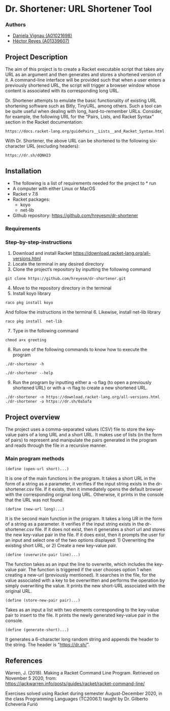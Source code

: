 # Dr. Shortener: URL Shortener Tool

### Authors
* [Daniela Vignau (A01021698)](https://github.com/dvigleo)
* [Héctor Reyes (A01339607)](https://github.com/hreyesm)

## Project Description
The aim of this project is to create a Racket executable script that takes any URL as an argument and then generates and stores a shortened version of it. A command-line interface will be provided such that when a user enters a previously shortened URL, the script will trigger a browser window whose content is associated with its corresponding long URL.

Dr. Shortener attempts to emulate the basic functionality of existing URL shortening software such as Bitly, TinyURL, among others. Such a tool can be quite useful when dealing with long, hard-to-remember URLs. Consider, for example, the following URL for the “Pairs, Lists, and Racket Syntax” section in the Racket documentation:

```
https://docs.racket-lang.org/guidePairs__Lists__and_Racket_Syntax.html
```` 
 
With Dr. Shortener, the above URL can be shortened to the following six-character URL (excluding headers):

```
https://dr.sh/dQNH23
```

## Installation
* The following is a list of requirements needed for the project to * run
* A computer with either Linux or MacOS
* Racket v 7.8
* Racket packages:
    * koyo
    * net-lib
* Github repository: https://github.com/hreyesm/dr-shortener

### Requirements
### Step-by-step-instructions
1. Download and install Racket https://download.racket-lang.org/all-versions.html
2. Locate the terminal in any desired directory
3. Clone the project’s repository by inputting the following command
```
git clone https://github.com/hreyesm/dr-shortener.git
```
4. Move to the repository directory in the terminal
5. Install koyo library
```
raco pkg install koyo
```
And follow the instructions in the terminal
6. Likewise, install net-lib library
```
raco pkg install  net-lib
```
7. Type in the following command
```
chmod a+x greeting
```
8. Run one of the following commands to know how to execute the program
```
./dr-shortener -h

./dr-shortener --help
```
9. Run the program by inputting either a -o flag (to open a previously shortened URL) or with a -n flag to create a new shortened URL.
```
./dr-shortener -n https://download.racket-lang.org/all-versions.html
./dr-shortener -o https://dr.sh/0a5afa
```

## Project overview
The project uses a comma-separated values (CSV) file to store the key-value pairs of a long URL and a short URL. It makes use of lists (in the form of pairs) to represent and manipulate the pairs generated in the program and reads through the file in a recursive manner.
### Main program methods
```
(define (open-url short)...)
```
It is one of the main functions in the program. It takes a short URL in the form of a string as a parameter, it verifies if the input string exists in the dr-shortener.csv file. If it exists, then it immediately opens the default browser with the corresponding original long URL. Otherwise, it prints in the console that the URL was not found.

```
(define (new-url long)...)
```
It is the second main function in the program. It takes a long UR in the form of a string as a parameter. It verifies if the input string exists in the dr-shortener.csv file. If it does not exist, then it generates a short url and stores the new key-value pair in the file. If it does exist, then it prompts the user for an input and select one of the two options displayed: 1) Overwriting the existing short URL, or 2) Create a new key-value pair.

```
(define (overwrite-pair line)...)
```
The function takes as an input the line to overwrite, which includes the key-value pair. The function is triggered if the user chooses option 1 when creating a new-url (previously mentioned). It searches in the file, for the value associated with a key to be overwritten and performs the operation by simply overwriting the value. It prints the new short-URL associated with the original URL. 

```
(define (store-new-pair pair)...)
```
Takes as an input a list with two elements corresponding to the key-value pair to insert to the file. It prints the newly generated key-value pair in the console.

```
(define (generate-short)...)
```
It generates a 6-character long random string and appends the header to the string. The header is "https://dr.sh/".

## References
Warren, J. (2018). Making a Racket Command Line Program. Retrieved on November 5 2020, from: https://jackwarren.info/posts/guides/racket/racket-command-line/

Exercises solved using Racket during semester August-December 2020, in the class Programming Languages (TC2006.1) taught by Dr. Gilberto Echevería Furió

